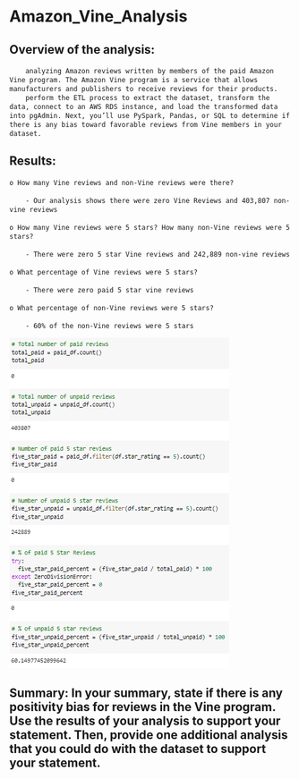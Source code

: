 # Amazon_Vine_Analysis

## Overview of the analysis: 
        analyzing Amazon reviews written by members of the paid Amazon Vine program. The Amazon Vine program is a service that allows manufacturers and publishers to receive reviews for their products.
        perform the ETL process to extract the dataset, transform the data, connect to an AWS RDS instance, and load the transformed data into pgAdmin. Next, you’ll use PySpark, Pandas, or SQL to determine if there is any bias toward favorable reviews from Vine members in your dataset.

## Results:

    o How many Vine reviews and non-Vine reviews were there?

        - Our analysis shows there were zero Vine Reviews and 403,807 non-vine reviews

    o How many Vine reviews were 5 stars? How many non-Vine reviews were 5 stars?
    
        - There were zero 5 star Vine reviews and 242,889 non-vine reviews
    
    o What percentage of Vine reviews were 5 stars?
    
        - There were zero paid 5 star vine reviews
    
    o What percentage of non-Vine reviews were 5 stars?
    
        - 60% of the non-Vine reviews were 5 stars

![](https://github.com/PJ427/Amazon_Vine_Analysis/blob/main/Resources/step_5.PNG)
    
## Summary: In your summary, state if there is any positivity bias for reviews in the Vine program. Use the results of your analysis to support your statement. Then, provide one additional analysis that you could do with the dataset to support your statement.
